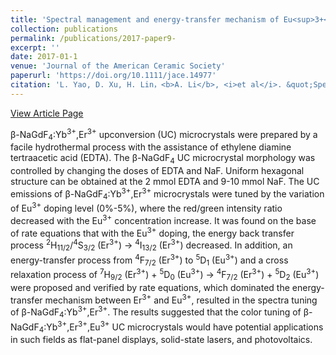 ```yaml
---
title: 'Spectral management and energy-transfer mechanism of Eu<sup>3+</sup>-doped β-NaGdF<sub>4</sub>:Yb<sup>3+</sup>,Er<sup>3+</sup> microcrystals'
collection: publications
permalink: /publications/2017-paper9-
excerpt: ''
date: 2017-01-1
venue: 'Journal of the American Ceramic Society'
paperurl: 'https://doi.org/10.1111/jace.14977'
citation: 'L. Yao, D. Xu, H. Lin，<b>A. Li</b>, <i>et al</i>. &quot;Spectral management and energy-transfer mechanism of Eu<sup>3+</sup>-doped β-NaGdF<sub>4</sub>:Yb<sup>3+</sup>,Er<sup>3+</sup> microcrystals&quot;, <i>Journal of the American Ceramic Society</i>, 2017, 100(10): 4602-4610.'
---
```

[View Article Page](https://ceramics.onlinelibrary.wiley.com/doi/10.1111/jace.14977)

β-NaGdF<sub>4</sub>:Yb<sup>3+</sup>,Er<sup>3+</sup> upconversion (UC) microcrystals were prepared by a facile hydrothermal process with the assistance of ethylene diamine tertraacetic acid (EDTA). The β-NaGdF<sub>4</sub> UC microcrystal morphology was controlled by changing the doses of EDTA and NaF. Uniform hexagonal structure can be obtained at the 2 mmol EDTA and 9-10 mmol NaF. The UC emissions of β-NaGdF<sub>4</sub>:Yb<sup>3+</sup>,Er<sup>3+</sup> microcrystals were tuned by the variation of Eu<sup>3+</sup> doping level (0%-5%), where the red/green intensity ratio decreased with the Eu<sup>3+</sup> concentration increase. It was found on the base of rate equations that with the Eu<sup>3+</sup> doping, the energy back transfer process <sup>2</sup>H<sub>11/2</sub>/<sup>4</sup>S<sub>3/2</sub> (Er<sup>3+</sup>) → <sup>4</sup>I<sub>13/2</sub> (Er<sup>3+</sup>) decreased. In addition, an energy-transfer process from <sup>4</sup>F<sub>7/2</sub> (Er<sup>3+</sup>) to <sup>5</sup>D<sub>1</sub> (Eu<sup>3+</sup>) and a cross relaxation process of <sup>7</sup>H<sub>9/2</sub> (Er<sup>3+</sup>) + <sup>5</sup>D<sub>0</sub> (Eu<sup>3+</sup>) → <sup>4</sup>F<sub>7/2</sub> (Er<sup>3+</sup>) + <sup>5</sup>D<sub>2</sub> (Eu<sup>3+</sup>) were proposed and verified by rate equations, which dominated the energy-transfer mechanism between Er<sup>3+</sup> and Eu<sup>3+</sup>, resulted in the spectra tuning of β-NaGdF<sub>4</sub>:Yb<sup>3+</sup>,Er<sup>3+</sup>. The results suggested that the color tuning of β-NaGdF<sub>4</sub>:Yb<sup>3+</sup>,Er<sup>3+</sup>,Eu<sup>3+</sup> UC microcrystals would have potential applications in such fields as flat-panel displays, solid-state lasers, and photovoltaics.
